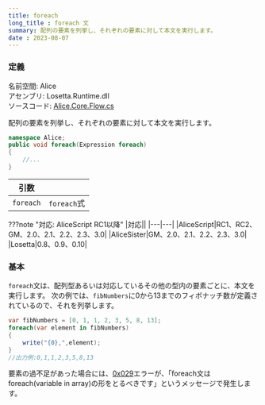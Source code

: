 ```yaml
---
title: foreach
long_title : foreach 文
summary: 配列の要素を列挙し、それぞれの要素に対して本文を実行します。
date : 2023-08-07
---
```


### 定義
名前空間: Alice<br/>
アセンブリ: Losetta.Runtime.dll<br/>
ソースコード: [Alice.Core.Flow.cs](https://github.com/WSOFT-Project/Losetta/blob/master/Losetta.Runtime/Core/Alice.Core.Flow.cs)

配列の要素を列挙し、それぞれの要素に対して本文を実行します。

```cs title="AliceScript"
namespace Alice;
public void foreach(Expression foreach)
{
    //...
}
```

|引数| |
|-|-|
|`foreach`| `foreach`式|

???note "対応: AliceScript RC1以降"
    |対応||
    |---|---|
    |AliceScript|RC1、RC2、GM、2.0、2.1、2.2、2.3、3.0|
    |AliceSister|GM、2.0、2.1、2.2、2.3、3.0|
    |Losetta|0.8、0.9、0.10|

### 基本
`foreach`文は、配列型あるいは対応しているその他の型内の要素ごとに、本文を実行します。
次の例では、`fibNumbers`に0から13までのフィボナッチ数が定義されているので、それを列挙します。

```cs title="AliceScript"
var fibNumbers = [0, 1, 1, 2, 3, 5, 8, 13];
foreach(var element in fibNumbers)
{
    write("{0},",element);
}
//出力例:0,1,1,2,3,5,8,13
```

要素の過不足があった場合には、[0x029](../../general/exceptions/index.md)エラーが、「foreach文はforeach(variable in array)の形をとるべきです」というメッセージで発生します。